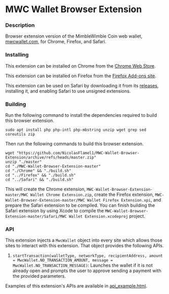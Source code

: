 # MWC Wallet Browser Extension

### Description
Browser extension version of the MimbleWimble Coin web wallet, [mwcwallet.com](https://mwcwallet.com), for Chrome, Firefox, and Safari.

### Installing
This extension can be installed on Chrome from the [Chrome Web Store](https://chromewebstore.google.com/detail/mwc-wallet/ahhdnimkkpkmclgcnbchlgijhmieongp).

This extension can be installed on Firefox from the [Firefox Add-ons site](https://addons.mozilla.org/en-US/firefox/addon/mwc-wallet/).

This extension can be used on Safari by downloading it from its [releases](https://github.com/NicolasFlamel1/MWC-Wallet-Browser-Extension/releases), installing it, and enabling Safari to use unsigned extensions.

### Building
Run the following command to install the dependencies required to build this browser extension.
```
sudo apt install php php-intl php-mbstring unzip wget grep sed coreutils zip
```
Then run the following commands to build this browser extension.
```
wget "https://github.com/NicolasFlamel1/MWC-Wallet-Browser-Extension/archive/refs/heads/master.zip"
unzip "./master"
cd "./MWC-Wallet-Browser-Extension-master"
cd "./Chrome" && "./build.sh"
cd "../Firefox" && "./build.sh"
cd "../Safari" && "./build.sh"
```
This will create the Chrome extension, `MWC-Wallet-Browser-Extension-master/MWC Wallet Chrome Extension.zip`, create the Firefox extension, `MWC-Wallet-Browser-Extension-master/MWC Wallet Firefox Extension.xpi`, and prepare the Safari extension to be compiled. You can finish building the Safari extension by using Xcode to compile the `MWC-Wallet-Browser-Extension-master/Safari/MWC Wallet Extension.xcodeproj` project.

### API
This extension injects a `MwcWallet` object into every site which allows those sites to interact with this extension. That object provides the following APIs.
1. `startTransaction(walletType, networkType, recipientAddress, amount = MwcWallet.NO_TRANSACTION_AMOUNT, message = MwcWallet.NO_TRANSACTION_MESSAGE)`: Launches the wallet if it is not already open and prompts the user to approve sending a payment with the provided parameters.

Examples of this extension's APIs are available in [api_example.html](https://github.com/NicolasFlamel1/MWC-Wallet-Browser-Extension/blob/master/api_example.html).
